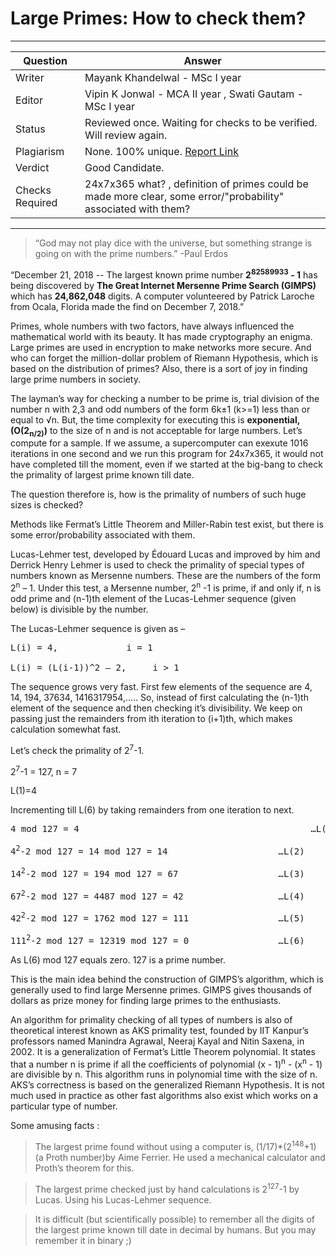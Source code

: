 
#  Large Primes: How to check them?
 
---
Question | Answer |
--- | --- |
Writer |  Mayank Khandelwal - MSc I year
Editor | Vipin K Jonwal - MCA II year , Swati Gautam - MSc I year
Status |	Reviewed once. Waiting for checks to be verified. Will review again.
Plagiarism |	None.  100% unique. [Report Link](./plag-reports/plag-large-primes-v1.pdf)
Verdict | Good Candidate. 
Checks Required | 24x7x365 what? , definition of primes could be made more clear, some error/"probability" associated with them?
---

>“God may not play dice with the universe, but something strange is going on with the prime numbers.”
-Paul Erdos

“December 21, 2018 -- The largest known prime number **2<sup>82589933</sup> - 1** has being discovered by **The Great Internet Mersenne Prime Search (GIMPS)** which has **24,862,048** digits. A computer volunteered by Patrick Laroche from Ocala, Florida made the find on December 7, 2018.”

Primes, whole numbers with two factors, have always influenced the mathematical world with its beauty. It has made cryptography an enigma. Large primes are used in encryption to make networks more secure. And who can forget the million-dollar problem of Riemann Hypothesis, which is based on the distribution of primes? Also, there is a sort of joy in finding large prime numbers in society.

The layman’s way for checking a number to be prime is, trial division of the number n with 2,3 and odd numbers of the form 6k±1 (k>=1) less than or equal to √n. But, the time complexity for executing this is **exponential, (O(2<sub>n/2)</sub>)** to the size of n and is not acceptable for large numbers. Let’s compute for a sample. If we assume, a supercomputer can exexute 1016 iterations in one second and we run this program for 24x7x365,  it would not have completed till the moment, even if we started at the big-bang to check the primality of largest prime known till date.

The question therefore is, how is the primality of numbers of such huge sizes is checked? 

Methods like Fermat’s Little Theorem and Miller-Rabin test exist, but there is some error/probability associated with them.

Lucas-Lehmer test, developed by Édouard Lucas and improved by him and Derrick Henry Lehmer is used to check the primality of special types of numbers known as Mersenne numbers. These are the numbers of the form 2<sup>n</sup> – 1. Under this test, a Mersenne number, 2<sup>n</sup> -1 is prime, if and only if, n is odd prime and (n-1)th element of the Lucas-Lehmer sequence (given below) is divisible by the number. 

The Lucas-Lehmer sequence is given as –

<pre>L(i) = 4,             i = 1 

L(i) = (L(i-1))^2 – 2,     i > 1</pre>

The sequence grows very fast. First few elements of the sequence are 4, 14, 194, 37634, 1416317954,.…. So, instead of first calculating the (n-1)th element of the sequence and then checking it’s divisibility. We keep on passing just the remainders from ith iteration to (i+1)th, which makes calculation somewhat fast.

Let’s check the primality of 2<sup>7</sup>-1.

2<sup>7</sup>-1 = 127, n = 7

L(1)=4

Incrementing till L(6) by taking remainders from one iteration to next.

<pre>4 mod 127 = 4                                            …L(1)

4<sup>2</sup>-2 mod 127 = 14 mod 127 = 14                     …L(2)

14<sup>2</sup>-2 mod 127 = 194 mod 127 = 67                   …L(3)

67<sup>2</sup>-2 mod 127 = 4487 mod 127 = 42                  …L(4)

42<sup>2</sup>-2 mod 127 = 1762 mod 127 = 111                 …L(5)

111<sup>2</sup>-2 mod 127 = 12319 mod 127 = 0                 …L(6)</pre>

As L(6) mod 127 equals zero. 127 is a prime number.

This is the main idea behind the construction of GIMPS’s algorithm, which is generally used to find large Mersenne primes. GIMPS gives thousands of dollars as prize money for finding large primes to the enthusiasts.

An algorithm for primality checking of all types of numbers is also of theoretical interest known as AKS primality test, founded by IIT Kanpur’s professors named Manindra Agrawal, Neeraj Kayal and Nitin Saxena, in 2002. It is a generalization of Fermat’s Little Theorem polynomial. It states that a number n is prime if all the coefficients of polynomial (x - 1)<sup>n</sup> - (x<sup>n</sup> - 1) are divisible by n. This algorithm runs in polynomial time with the size of n. AKS’s correctness is based on the generalized Riemann Hypothesis. It is not much used in practice as other fast algorithms also exist which works on a particular type of number.

Some amusing facts :

>The largest prime found without using a computer is, (1/17)*(2<sup>148</sup>+1) (a Proth number)by Aime Ferrier. He used a mechanical calculator and Proth’s theorem for this.

>The largest prime checked just by hand calculations is 2<sup>127</sup>-1 by Lucas. Using his Lucas-Lehmer sequence.

>It is difficult (but scientifically possible) to remember all the digits of the largest prime known till date in decimal by humans. But you may remember it in binary ;)



  














 
 
 
 
